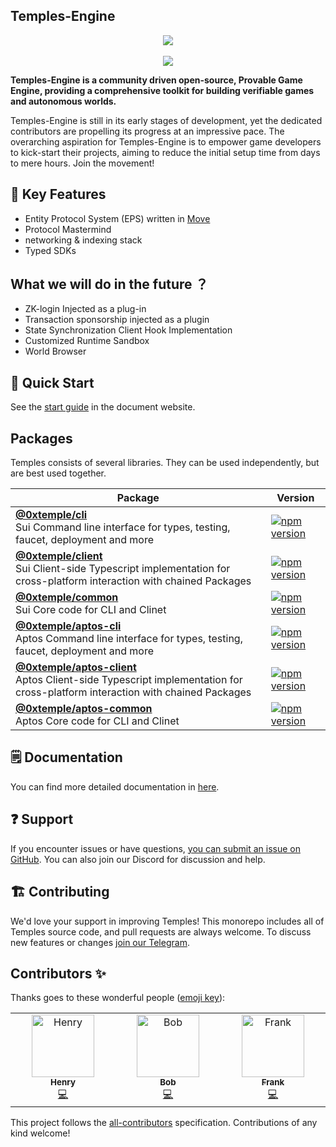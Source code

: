 ## Temples-Engine

<div align="center">
  <img src="assets/temples-full.jpeg">
</div>
<div align="center">
<br />
<!-- markdownlint-restore -->

<a href="https://twitter.com/0xtemplLabs">
<img src="https://img.shields.io/twitter/follow/0xtemplLabs?style=social"/>
</a>
<a href="https://github.com/0xtempl/temples-engine">

[//]: # (<img src="https://img.shields.io/github/stars/0xtempl/temples-engine?style=social"/>)
</a>
</div>

**Temples-Engine is a community driven open-source, Provable Game Engine, providing a comprehensive toolkit for building verifiable games and autonomous worlds.**

Temples-Engine is still in its early stages of development, yet the dedicated contributors are propelling its progress at an impressive pace. The overarching aspiration for Temples-Engine is to empower game developers to kick-start their projects, aiming to reduce the initial setup time from days to mere hours. Join the movement!

## 🔑 Key Features
- Entity Protocol System (EPS) written in [Move](https://move-language.github.io/move/)
- Protocol Mastermind
- networking & indexing stack
- Typed SDKs


## What we will do in the future ？
- ZK-login Injected as a plug-in
- Transaction sponsorship injected as a plugin
- State Synchronization Client Hook Implementation
- Customized Runtime Sandbox
- World Browser

## 🚀 Quick Start
See the [start guide](https://temples.build/engine/docs/quick-start) in the document website.

## Packages 

Temples consists of several libraries. They can be used independently, but are best used together.

| Package                                                                                                                                                       | Version                                                                                                               |
|---------------------------------------------------------------------------------------------------------------------------------------------------------------|-----------------------------------------------------------------------------------------------------------------------|
| **[@0xtemple/cli](./packages/cli)** <br />Sui Command line interface for types, testing, faucet, deployment and more                                 | [![npm version](https://img.shields.io/npm/v/@0xtemple/cli.svg)](https://www.npmjs.com/package/@0xtemple/cli)       |
| **[@0xtemple/client](./packages/client)** <br />Sui Client-side Typescript implementation for cross-platform interaction with chained Packages       | [![npm version](https://img.shields.io/npm/v/@0xtemple/client.svg)](https://www.npmjs.com/package/@0xtemple/client) |
| **[@0xtemple/common](./packages/common)** <br />Sui Core code for CLI and Clinet                                                                     | [![npm version](https://img.shields.io/npm/v/@0xtemple/common.svg)](https://www.npmjs.com/package/@0xtemple/common) |
| **[@0xtemple/aptos-cli](./packages/aptos-cli)** <br />Aptos Command line interface for types, testing, faucet, deployment and more                           | [![npm version](https://img.shields.io/npm/v/@0xtemple/aptos-cli.svg)](https://www.npmjs.com/package/@0xtemple/aptos-cli)       |
| **[@0xtemple/aptos-client](./packages/aptos-client)** <br />Aptos Client-side Typescript implementation for cross-platform interaction with chained Packages | [![npm version](https://img.shields.io/npm/v/@0xtemple/aptos-client.svg)](https://www.npmjs.com/package/@0xtemple/aptos-client) |
| **[@0xtemple/aptos-common](./packages/aptos-common)** <br />Aptos Core code for CLI and Clinet                                                               | [![npm version](https://img.shields.io/npm/v/@0xtemple/aptos-common.svg)](https://www.npmjs.com/package/@0xtemple/aptos-common) |

## 🗒️ Documentation

You can find more detailed documentation in [here](https://temples.build/engine/docs).

## ❓ Support

If you encounter issues or have questions, [you can submit an issue on GitHub](https://github.com/0xtempl/temples-engine/issues). You can also join our Discord for discussion and help.

## 🏗️ Contributing

We'd love your support in improving Temples! This monorepo includes all of Temples source code, and pull requests are always welcome. To discuss new features or changes [join our Telegram](https://t.me/+0_98p03Fbv1hNzY1).

## Contributors ✨

Thanks goes to these wonderful people ([emoji key](https://allcontributors.org/docs/en/emoji-key)):

<!-- ALL-CONTRIBUTORS-LIST:START - Do not remove or modify this section -->
<!-- prettier-ignore-start -->
<!-- markdownlint-disable -->
<table>
  <tbody>
    <tr>
      <td align="center" valign="top" width="14.28%"><a href="https://github.com/Zombieliu"><img src="https://avatars.githubusercontent.com/u/50917820?v=4?s=100" width="100px;" alt="Henry"/><br /><sub><b>Henry</b></sub></a><br /><a href="https://github.com/0xtempl/temples-engine/commits?author=Zombieliu" title="Code">💻</a></td>
      <td align="center" valign="top" width="14.28%"><a href="https://github.com/web3olalala"><img src="https://avatars.githubusercontent.com/u/111047493?v=4?s=100" width="100px;" alt="Bob"/><br /><sub><b>Bob</b></sub></a><br /><a href="https://github.com/0xtempl/temples-engine/commits?author=web3olalala" title="Code">💻</a></td>
      <td align="center" valign="top" width="14.28%"><a href="https://github.com/vladilen11"><img src="https://avatars.githubusercontent.com/u/125375292?v=4?s=100" width="100px;" alt="Frank"/><br /><sub><b>Frank</b></sub></a><br /><a href="https://github.com/0xtempl/temples-engine/commits?author=vladilen11" title="Code">💻</a></td>
    </tr>
  </tbody>
</table>

<!-- markdownlint-restore -->
<!-- prettier-ignore-end -->

<!-- ALL-CONTRIBUTORS-LIST:END -->

This project follows the
[all-contributors](https://github.com/all-contributors/all-contributors)
specification. Contributions of any kind welcome!
